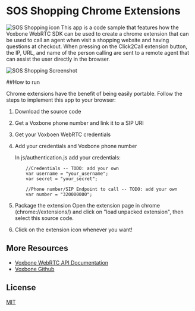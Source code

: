 SOS Shopping Chrome Extensions
=========================
![SOS Shopping icon](http://blog.voxbone.com/wp-content/uploads/2015/10/icon-150x150.png)
This app is a code sample that features how the Voxbone WebRTC SDK can be used to create a chrome extension that can be used to call an agent when visit a shopping website and having questions at checkout. When pressing on the Click2Call extension button, the IP, URL, and name of the person calling are sent to a remote agent that can assist the user directly in the browser.

![SOS Shopping Screenshot](http://blog.voxbone.com/wp-content/uploads/2015/10/soso-shopping-1.png)

##How to run

Chrome extensions have the benefit of being easily portable. Follow the steps to implement this app to your browser:

1. Download the source code

2. Get a Voxbone phone number and link it to a SIP URI

3. Get your Voxboen WebRTC credentials

4. Add your credentials and Voxbone phone number

    In js/authentication.js add your credentials:

    ```
        //Credentials -- TODO: add your own
        var username = "your_username";
        var secret = "your_secret";

        //Phone number/SIP Endpoint to call -- TODO: add your own
        var number = "320000000";

    ```
5. Package the extension
    Open the extension page in chrome (chrome://extensions/) and click on "load unpacked extension", then select this source code.

6. Click on the extension icon whenever you want!

## More Resources
* [Voxbone WebRTC API Documentation](https://developers.voxbone.com/docs/webrtc/overview/)
* [Voxbone Github](https://github.com/voxbone)

## License

[MIT](LICENSE)
